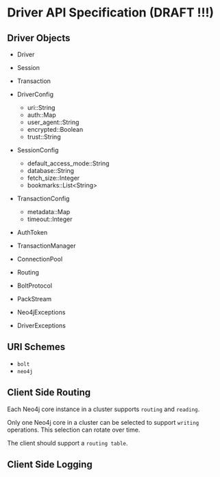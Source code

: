 # Driver API Specification (DRAFT !!!)


## Driver Objects

* Driver
* Session
* Transaction


* DriverConfig
  * uri::String
  * auth::Map
  * user\_agent::String
  * encrypted::Boolean
  * trust::String


* SessionConfig
  * default\_access\_mode::String
  * database::String
  * fetch\_size::Integer
  * bookmarks::List\<String\>


* TransactionConfig
  * metadata::Map
  * timeout::Integer


* AuthToken
* TransactionManager


* ConnectionPool
* Routing


* BoltProtocol
* PackStream


* Neo4jExceptions
* DriverExceptions


## URI Schemes

* `bolt`
* `neo4j`

## Client Side Routing

Each Neo4j core instance in a cluster supports `routing` and `reading`.

Only one Neo4j core in a cluster can be selected to support `writing` operations. This selection can rotate over time.

The client should support a `routing table`.


## Client Side Logging


